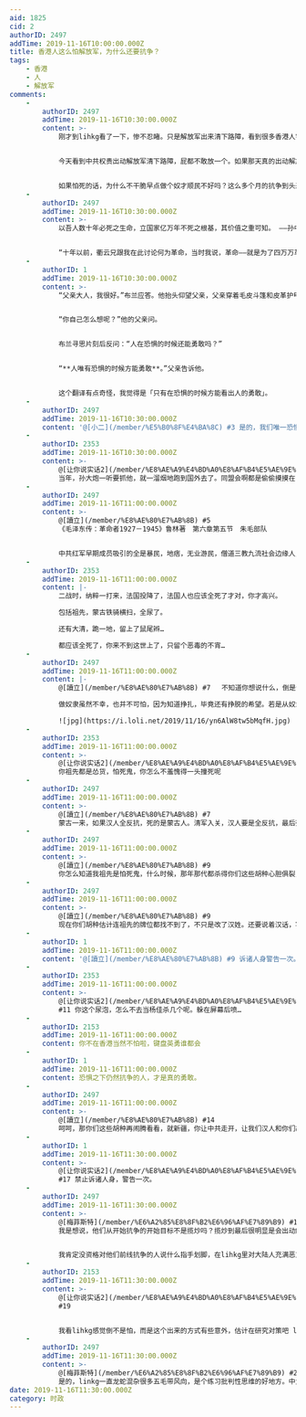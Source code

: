 ```yaml
---
aid: 1825
cid: 2
authorID: 2497
addTime: 2019-11-16T10:00:00.000Z
title: 香港人这么怕解放军，为什么还要抗争？
tags:
    - 香港
    - 人
    - 解放军
comments:
    -
        authorID: 2497
        addTime: 2019-11-16T10:30:00.000Z
        content: >-
            刚才到lihkg看了一下，惨不忍睹。只是解放军出来清下路障，看到很多香港人字里行间的怕怕。面对港警的棍打脚踢，催泪弹，被光天化日射杀死，各种被自杀姿势……


            今天看到中共权贵出动解放军清下路障，屁都不敢放一个。如果那天真的出动解放军镇压，是不是直接给吓尿?早知如此，何必当初，揽炒到最后很明显总要面对解放军的。


            如果怕死的话，为什么不干脆早点做个奴才顺民不好吗？这么多个月的抗争到头来白忙了，最可悲的是那些死了的人白死了。解放军有什么好怕的，不就是多了一支枪，港警也有枪呀。
    -
        authorID: 2497
        addTime: 2019-11-16T10:30:00.000Z
        content: >-
            以吾人数十年必死之生命，立国家亿万年不死之根基，其价值之重可知。 ——孙中山


            “十年以前，衢云兄跟我在此讨论何为革命，当时我说，革命——就是为了四万万革命同胞人人有恒业，不啼饥，不号寒。十年过去了，我从他乡漂泊重临，与我志同者相继牺牲。革命两字与我而言不可同日而语，今日再道何为革命，我会说，欲求文明之幸福，不得不经文明之痛苦，而这痛苦就是革命！”——《十月围城》
    -
        authorID: 1
        addTime: 2019-11-16T10:30:00.000Z
        content: >-
            “父亲大人，我很好。”布兰应答。他抬头仰望父亲，父亲穿着毛皮斗篷和皮革护甲，骑在雄骏战马上如巨人般笼罩住他。“罗柏说刚才那个人死得很勇敢，琼恩却说他死的时候很害怕。”


            “你自己怎么想呢？”他的父亲问。


            布兰寻思片刻后反问：“人在恐惧的时候还能勇敢吗？”


            “**人唯有恐惧的时候方能勇敢**。”父亲告诉他。


            这个翻译有点奇怪，我觉得是「只有在恐惧的时候方能看出人的勇敢」。
    -
        authorID: 2497
        addTime: 2019-11-16T10:30:00.000Z
        content: '@[小二](/member/%E5%B0%8F%E4%BA%8C) #3 是的，我们唯一恐惧的就是恐惧的本身。民主会战胜归来！！'
    -
        authorID: 2353
        addTime: 2019-11-16T10:30:00.000Z
        content: >-
            @[让你说实话2](/member/%E8%AE%A9%E4%BD%A0%E8%AF%B4%E5%AE%9E%E8%AF%9D2) #2
            当年，孙大炮一听要抓他，就一溜烟地跑到国外去了。同盟会啊都是偷偷摸摸在日本成立。早期一些起义雇请了黑帮，黑社会分子…
    -
        authorID: 2497
        addTime: 2019-11-16T11:00:00.000Z
        content: >-
            @[讀立](/member/%E8%AE%80%E7%AB%8B) #5
            《毛泽东传：革命者1927－1945》鲁林著　第六章第五节　朱毛部队　


            中共红军早期成员吸引的全是暴民，地痞，无业游民，僧道三教九流社会边缘人，后来毛泽东同志觉得这样下去不是办法，靠这些战五渣是成不了大事的。思前想后进一步发扬了残暴的阶段斗争，把人斗人的精粹发挥到了极致，才有机会壮大革命队伍，聚拢到不同阶层大量有理想的年轻人。
    -
        authorID: 2353
        addTime: 2019-11-16T11:00:00.000Z
        content: |-
            二战时，纳粹一打来，法国投降了，法国人也应该全死了才对，你才高兴。

            包括祖先，蒙古铁骑横扫，全尿了。

            还有大清，跪一地，留上了鼠尾辫…

            都应该全死了，你来不到这世上了，只留个恶毒的不宵…
    -
        authorID: 2497
        addTime: 2019-11-16T11:00:00.000Z
        content: |-
            @[讀立](/member/%E8%AE%80%E7%AB%8B) #7 　不知道你想说什么，倒是让我想起了鲁迅一句话：

            做奴隶虽然不幸，也并不可怕，因为知道挣扎，毕竟还有挣脱的希望。若是从奴隶生活中寻出美来，赞叹、陶醉，就是万劫不复的奴才了。

            ![jpg](https://i.loli.net/2019/11/16/yn6AlW8tw5bMqfH.jpg)
    -
        authorID: 2353
        addTime: 2019-11-16T11:00:00.000Z
        content: >-
            @[让你说实话2](/member/%E8%AE%A9%E4%BD%A0%E8%AF%B4%E5%AE%9E%E8%AF%9D2) #6
            你祖先都是怂货，怕死鬼，你怎么不羞愧得一头撞死呢
    -
        authorID: 2497
        addTime: 2019-11-16T11:00:00.000Z
        content: >-
            @[讀立](/member/%E8%AE%80%E7%AB%8B) #7
            蒙古一来，如果汉人全反抗，死的是蒙古人。清军入关，汉人要是全反抗，最后死的也会是满人。他们做皇帝是妥协的结果，扬州十日屠城最疯狂是投降的汉奸部队。你想举做奴隶有理的例子应该举五胡乱华时期，那时北地苍凉，衣冠南渡。可即使是这样，冉闵他爹参加的乞活军也打得胡人团团转，给收编后冉闵的《杀胡令》一出，照样杀到一些杂胡灭种绝户，最后冉闵战死，其它汉人那些胡人也只好妥协收编，一起和平共处。
    -
        authorID: 2497
        addTime: 2019-11-16T11:00:00.000Z
        content: >-
            @[讀立](/member/%E8%AE%80%E7%AB%8B) #9
            你怎么知道我祖先是怕死鬼，什么时候，那年那代都杀得你们这些胡种心胆俱裂，哈哈。
    -
        authorID: 2497
        addTime: 2019-11-16T11:00:00.000Z
        content: >-
            @[讀立](/member/%E8%AE%80%E7%AB%8B) #9
            现在你们胡种估计连祖先的牌位都找不到了，不只是改了汉姓。还要说着汉话，写着汉字。
    -
        authorID: 1
        addTime: 2019-11-16T11:00:00.000Z
        content: '@[讀立](/member/%E8%AE%80%E7%AB%8B) #9 诉诸人身警告一次。'
    -
        authorID: 2353
        addTime: 2019-11-16T11:00:00.000Z
        content: >-
            @[让你说实话2](/member/%E8%AE%A9%E4%BD%A0%E8%AF%B4%E5%AE%9E%E8%AF%9D2)
            #11 你这个尿泡，怎么不去当杨佳杀几个呢。躲在屏幕后喷…
    -
        authorID: 2153
        addTime: 2019-11-16T11:00:00.000Z
        content: 你不在香港当然不怕啦，键盘英勇谁都会
    -
        authorID: 1
        addTime: 2019-11-16T11:00:00.000Z
        content: 恐惧之下仍然抗争的人，才是真的勇敢。
    -
        authorID: 2497
        addTime: 2019-11-16T11:00:00.000Z
        content: >-
            @[讀立](/member/%E8%AE%80%E7%AB%8B) #14
            呵呵，那你们这些胡种再闹腾看看，就新疆，你让中共走开，让我们汉人和你们胡种撕杀试试。还躲屏幕，不知道谁躲在屏幕后面连祖先的牌位都保不住要改成汉姓。我们要的是民主，你们连民族魂都没有的渣渣，先把你祖宗牌位姓氏找回来再说吧。
    -
        authorID: 1
        addTime: 2019-11-16T11:30:00.000Z
        content: >-
            @[让你说实话2](/member/%E8%AE%A9%E4%BD%A0%E8%AF%B4%E5%AE%9E%E8%AF%9D2)
            #17 禁止诉诸人身，警告一次。
    -
        authorID: 2497
        addTime: 2019-11-16T11:30:00.000Z
        content: >-
            @[梅菲斯特](/member/%E6%A2%85%E8%8F%B2%E6%96%AF%E7%89%B9) #15
            我是想说，他们从开始抗争的开始目标不是揽炒吗？揽炒到最后很明显是会出动解放军的，如出动了解放军，美帝就会取消香港的独立关税地位，外资像64一样大量撤离，这不就是揽炒的终极目的吗？可是今天解放军只是出来扫地清路障，看到香港很多人，是很多人都是怕怕怕。这不是应该运动一开始就会想到，要做好的最坏打算吗？


            我肯定没资格对他们前线抗争的人说什么指手划脚，在lihkg里对大陆人充满恶意的帖子也不少。然后我找到了反二十三年的资料，找到了雨伞革命当时是为了民主化的抗争，再到反送中绝望的揽炒，开始仇视内地大陆人。然后开始理解他们，一直在关注他们。只是意外的是，明明说好的揽炒，解放军进场不是最好的揽炒吗？解放军进场，美帝西方国家肯定要做事。为什么会心生怯意，发帖的时候有些不解，现在明白了。
    -
        authorID: 2153
        addTime: 2019-11-16T11:30:00.000Z
        content: >-
            @[让你说实话2](/member/%E8%AE%A9%E4%BD%A0%E8%AF%B4%E5%AE%9E%E8%AF%9D2)
            #19


            我看lihkg感觉倒不是怕，而是这个出来的方式有些意外，估计在研究对策吧 lihkg的气氛一直都是这样，看久了会比较累的
    -
        authorID: 2497
        addTime: 2019-11-16T11:30:00.000Z
        content: >-
            @[梅菲斯特](/member/%E6%A2%85%E8%8F%B2%E6%96%AF%E7%89%B9) #20
            是的，linkg一直龙蛇混杂很多五毛带风向，是个练习批判性思维的好地方。中大保卫战以前那一星期最惨不忍睹，我都弃看了几天上班都没心情。
date: 2019-11-16T11:30:00.000Z
category: 时政
---
```



